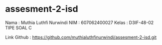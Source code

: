 # assesment-2-isd
Nama  : Muthia Luthfi Nurwindi
NIM   : 607062400027
Kelas : D3IF-48-02
TIPE SOAL C

Link Github : https://github.com/muthialuthfinurwindi/assesment-2-isd.git